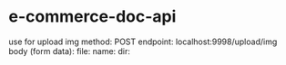 # e-commerce-doc-api
use for upload img
method: POST
endpoint: localhost:9998/upload/img
body (form data): file:
                    name: <name of img>
                    dir: <directory>